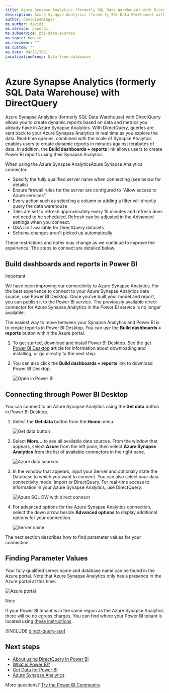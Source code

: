 ```yaml
---
title: Azure Synapse Analytics (formerly SQL Data Warehouse) with DirectQuery
description: Azure Synapse Analytics (formerly SQL Data Warehouse) with DirectQuery
author: davidiseminger
ms.author: davidi
ms.service: powerbi
ms.subservice: pbi-data-sources
ms.topic: how-to
ms.reviewer: ""
ms.custom: ""
ms.date: 04/22/2021
LocalizationGroup: Data from databases
---
```


# Azure Synapse Analytics (formerly SQL Data Warehouse) with DirectQuery

Azure Synapse Analytics (formerly SQL Data Warehouse) with DirectQuery allows you to create dynamic reports based on data and metrics you already have in Azure Synapse Analytics. With DirectQuery, queries are sent back to your Azure Synapse Analytics in real time as you explore the data. Real-time queries, combined with the scale of Synapse Analytics enables users to create dynamic reports in minutes against terabytes of data. In addition, the **Build dashboards + reports** link allows users to create Power BI reports using their Synapse Analytics.

When using the Azure Synapse AnalyticsAzure Synapse Analytics connector:

* Specify the fully qualified server name when connecting (see below for details)
* Ensure firewall rules for the server are configured to "Allow access to Azure services"
* Every action such as selecting a column or adding a filter will directly query the data warehouse
* Tiles are set to refresh approximately every 15 minutes and refresh does not need to be scheduled.  Refresh can be adjusted in the Advanced settings when you connect.
* Q&A isn't available for DirectQuery datasets
* Schema changes aren't picked up automatically

These restrictions and notes may change as we continue to improve the experience. The steps to connect are detailed below.

## Build dashboards and reports in Power BI

> [!Important]
> We have been improving our connectivity to Azure Synapse Analytics. For the best experience to connect to your Azure Synapse Analytics data source, use Power BI Desktop. Once you've built your model and report, you can publish it to the Power BI service. The previously available direct connector for Azure Synapse Analytics in the Power BI service is no longer available.

The easiest way to move between your Synapse Analytics and Power BI is to create reports in Power BI Desktop. You can use the **Build dashboards + reports** button within the Azure portal.

1. To get started, download and install Power BI Desktop. See the [get Power BI Desktop](../fundamentals/desktop-get-the-desktop.md) article for information about downloading and installing, or go directly to the next step.

2. You can also click the **Build dashboards + reports** link to download Power BI Desktop.

    ![Open in Power BI](media/service-azure-sql-data-warehouse-with-direct-connect/create-reports-01.png)


## Connecting through Power BI Desktop

You can connect to an Azure Synapse Analytics using the **Get data** button in Power BI Desktop. 

1. Select the **Get data** button from the **Home** menu.  

    ![Get data button](media/service-azure-sql-data-warehouse-with-direct-connect/create-reports-02.png)

2. Select **More...** to see all available data sources. From the window that appears, select **Azure** from the left pane, then select **Azure Synapse Analytics** from the list of available connectors in the right pane.

    ![Azure data sources](media/service-azure-sql-data-warehouse-with-direct-connect/create-reports-03.png)

3. In the window that appears, input your Server and optionally state the Database to which you want to connect. You can also select your data connectivity mode: Import or DirectQuery. For real-time access to information in your Azure Synapse Analytics, use DirectQuery.

    ![Azure SQL DW with direct connect](media/service-azure-sql-data-warehouse-with-direct-connect/create-reports-04.png)

4. For advanced options for the Azure Synapse Analytics connection, select the down arrow beside **Advanced options** to display additional options for your connection.

    ![Server name](media/service-azure-sql-data-warehouse-with-direct-connect/create-reports-05.png)

The next section describes how to find parameter values for your connection. 

## Finding Parameter Values

Your fully qualified server name and database name can be found in the Azure portal. Note that Azure Synapse Analytics only has a presence in the Azure portal at this time.

![Azure portal](media/service-azure-sql-data-warehouse-with-direct-connect/azureportal.png)

> [!NOTE]
> If your Power BI tenant is in the same region as the Azure Synapse Analytics there will be no egress charges. You can find where your Power BI tenant is located using [these instructions](../admin/service-admin-where-is-my-tenant-located.md).

[!INCLUDE [direct-query-sso](../includes/direct-query-sso.md)]

## Next steps

* [About using DirectQuery in Power BI](desktop-directquery-about.md)
* [What is Power BI?](../fundamentals/power-bi-overview.md)  
* [Get Data for Power BI](service-get-data.md)  
* [Azure Synapse Analytics](/azure/sql-data-warehouse/sql-data-warehouse-overview-what-is/)

More questions? [Try the Power BI Community](https://community.powerbi.com/)
